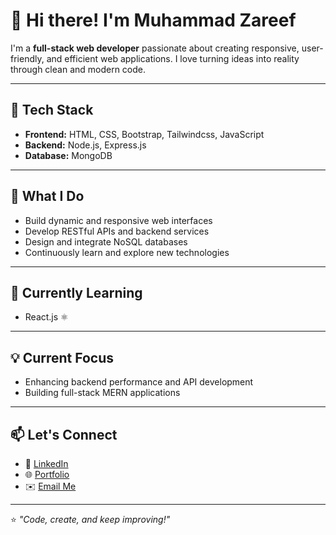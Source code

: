 # 👋 Hi there! I'm Muhammad Zareef

I'm a **full-stack web developer** passionate about creating responsive, user-friendly, and efficient web applications. I love turning ideas into reality through clean and modern code.

---

## 🧠 Tech Stack
- **Frontend:** HTML, CSS, Bootstrap, Tailwindcss, JavaScript  
- **Backend:** Node.js, Express.js  
- **Database:** MongoDB  

---

## 🚀 What I Do
- Build dynamic and responsive web interfaces  
- Develop RESTful APIs and backend services  
- Design and integrate NoSQL databases  
- Continuously learn and explore new technologies  

---

## 🌱 Currently Learning
- React.js ⚛️  

---

## 💡 Current Focus
- Enhancing backend performance and API development  
- Building full-stack MERN applications  

---

## 📫 Let's Connect
- 💼 [LinkedIn](#)  
- 🌐 [Portfolio](#)  
- ✉️ [Email Me](#)  

---

⭐️ *"Code, create, and keep improving!"*
